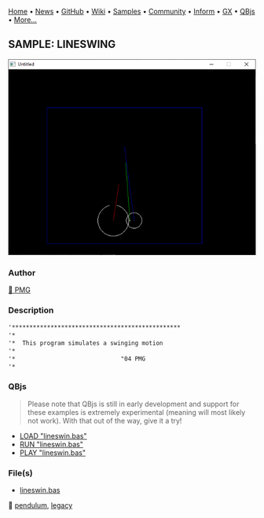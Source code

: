 [Home](https://qb64.com) • [News](../../news.md) • [GitHub](https://github.com/QB64Official/qb64) • [Wiki](https://github.com/QB64Official/qb64/wiki) • [Samples](../../samples.md) • [Community](../../community.md) • [Inform](../../inform.md) • [GX](../../gx.md) • [QBjs](../../qbjs.md) • [More...](../../more.md)

## SAMPLE: LINESWING

![screenshot.png](img/screenshot.png)

### Author

[🐝 PMG](../pmg.md) 

### Description

```text
'************************************************
'*
'*  This program simulates a swinging motion
'*
'*                              "04 PMG
'*
```

### QBjs

> Please note that QBjs is still in early development and support for these examples is extremely experimental (meaning will most likely not work). With that out of the way, give it a try!

* [LOAD "lineswin.bas"](https://v6p9d9t4.ssl.hwcdn.net/html/5963335/index.html?src=https://qb64.com/samples/lineswing/src/lineswin.bas)
* [RUN "lineswin.bas"](https://v6p9d9t4.ssl.hwcdn.net/html/5963335/index.html?mode=auto&src=https://qb64.com/samples/lineswing/src/lineswin.bas)
* [PLAY "lineswin.bas"](https://v6p9d9t4.ssl.hwcdn.net/html/5963335/index.html?mode=play&src=https://qb64.com/samples/lineswing/src/lineswin.bas)

### File(s)

* [lineswin.bas](src/lineswin.bas)

🔗 [pendulum](../pendulum.md), [legacy](../legacy.md)
